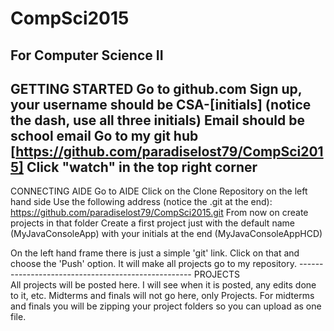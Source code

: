 # CompSci2015
For Computer Science II
---------------------------------------------------
GETTING STARTED
Go to github.com
Sign up, your username should be CSA-[initials] (notice the dash, use all three initials)
Email should be school email
Go to my git hub [https://github.com/paradiselost79/CompSci2015]
Click "watch" in the top right corner
---------------------------------------------------
CONNECTING AIDE
Go to AIDE
Click on the Clone Repository on the left hand side
Use the following address (notice the .git at the end): https://github.com/paradiselost79/CompSci2015.git
From now on create projects in that folder
Create a first project just with the default name (MyJavaConsoleApp) with your initials at the end (MyJavaConsoleAppHCD)
<p>On the left hand frame there is just a simple 'git' link. Click on that and choose the 'Push' option. It will make all projects go to my repository.
---------------------------------------------------
PROJECTS<br/>
All projects will be posted here. I will see when it is posted, any edits done to it, etc. Midterms and finals will not go here, only Projects. For midterms and finals you will be zipping your project folders so you can upload as one file.
